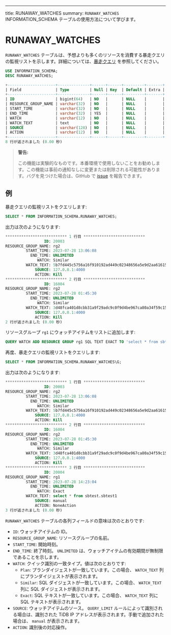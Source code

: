 ---
title: RUNAWAY_WATCHES
summary: `RUNAWAY_WATCHES` INFORMATION_SCHEMA テーブルの使用方法について学びます。

# RUNAWAY_WATCHES

`RUNAWAY_WATCHES` テーブルは、予想よりも多くのリソースを消費する暴走クエリの監視リストを示します。詳細については、[暴走クエリ](/tidb-resource-control.md#manage-queries-that-consume-more-resources-than-expected-runaway-queries) を参照してください。

```sql
USE INFORMATION_SCHEMA;
DESC RUNAWAY_WATCHES;
```

```sql
+---------------------+--------------+------+------+---------+-------+
| Field               | Type         | Null | Key  | Default | Extra |
+---------------------+--------------+------+------+---------+-------+
| ID                  | bigint(64)   | NO   |      | NULL    |       |
| RESOURCE_GROUP_NAME | varchar(32)  | NO   |      | NULL    |       |
| START_TIME          | varchar(32)  | NO   |      | NULL    |       |
| END_TIME            | varchar(32)  | YES  |      | NULL    |       |
| WATCH               | varchar(12)  | NO   |      | NULL    |       |
| WATCH_TEXT          | text         | NO   |      | NULL    |       |
| SOURCE              | varchar(128) | NO   |      | NULL    |       |
| ACTION              | varchar(12)  | NO   |      | NULL    |       |
+---------------------+--------------+------+------+---------+-------+
8 行が返されました (0.00 秒)
```

> **警告:**
>
> この機能は実験的なものです。本番環境で使用しないことをお勧めします。この機能は事前の通知なしに変更または削除される可能性があります。バグを見つけた場合は、GitHub で [issue](https://github.com/pingcap/tidb/issues) を報告できます。

## 例

暴走クエリの監視リストをクエリします:

```sql
SELECT * FROM INFORMATION_SCHEMA.RUNAWAY_WATCHES;
```

出力は次のようになります:

```sql
*************************** 1 行目 ***************************
                 ID: 20003
RESOURCE_GROUP_NAME: rg2
         START_TIME: 2023-07-28 13:06:08
           END_TIME: UNLIMITED
              WATCH: Similar
         WATCH_TEXT: 5b7fd445c5756a16f910192ad449c02348656a5e9d2aa61615e6049afbc4a82e
             SOURCE: 127.0.0.1:4000
             ACTION: Kill
*************************** 2 行目 ***************************
                 ID: 16004
RESOURCE_GROUP_NAME: rg2
         START_TIME: 2023-07-28 01:45:30
           END_TIME: UNLIMITED
              WATCH: Similar
         WATCH_TEXT: 3d48fca401d8cbb31a9f29adc9c0f9d4be967ca80a34f59c15f73af94e000c84
             SOURCE: 127.0.0.1:4000
             ACTION: Kill
2 行が返されました (0.00 秒)
```

リソースグループ `rg1` にウォッチアイテムをリストに追加します:

```sql
QUERY WATCH ADD RESOURCE GROUP rg1 SQL TEXT EXACT TO 'select * from sbtest.sbtest1';
```

再度、暴走クエリの監視リストをクエリします:

```sql
SELECT * FROM INFORMATION_SCHEMA.RUNAWAY_WATCHES\G;
```

出力は次のようになります:

```sql
*************************** 1 行目 ***************************
                 ID: 20003
RESOURCE_GROUP_NAME: rg2
         START_TIME: 2023-07-28 13:06:08
           END_TIME: UNLIMITED
              WATCH: Similar
         WATCH_TEXT: 5b7fd445c5756a16f910192ad449c02348656a5e9d2aa61615e6049afbc4a82e
             SOURCE: 127.0.0.1:4000
             ACTION: Kill
*************************** 2 行目 ***************************
                 ID: 16004
RESOURCE_GROUP_NAME: rg2
         START_TIME: 2023-07-28 01:45:30
           END_TIME: UNLIMITED
              WATCH: Similar
         WATCH_TEXT: 3d48fca401d8cbb31a9f29adc9c0f9d4be967ca80a34f59c15f73af94e000c84
             SOURCE: 127.0.0.1:4000
             ACTION: Kill
*************************** 3 行目 ***************************
                 ID: 20004
RESOURCE_GROUP_NAME: rg1
         START_TIME: 2023-07-28 14:23:04
           END_TIME: UNLIMITED
              WATCH: Exact
         WATCH_TEXT: select * from sbtest.sbtest1
             SOURCE: manual
             ACTION: NoneAction
3 行が返されました (0.00 秒)
```

`RUNAWAY_WATCHES` テーブルの各列フィールドの意味は次のとおりです:

- `ID`: ウォッチアイテムの ID。
- `RESOURCE_GROUP_NAME`: リソースグループの名前。
- `START_TIME`: 開始時刻。
- `END_TIME`: 終了時刻。 `UNLIMITED` は、ウォッチアイテムの有効期間が無制限であることを示します。
- `WATCH`: クイック識別の一致タイプ。値は次のとおりです: 
    - `Plan`: プランダイジェストが一致しています。この場合、 `WATCH_TEXT` 列にプランダイジェストが表示されます。
    - `Similar`: SQL ダイジェストが一致しています。この場合、 `WATCH_TEXT` 列に SQL ダイジェストが表示されます。
    - `Exact`: SQL テキストが一致しています。この場合、 `WATCH_TEXT` 列に SQL テキストが表示されます。
- `SOURCE`: ウォッチアイテムのソース。 `QUERY_LIMIT` ルールによって識別される場合は、識別された TiDB IP アドレスが表示されます。手動で追加された場合は、 `manual` が表示されます。
- `ACTION`: 識別後の対応操作。